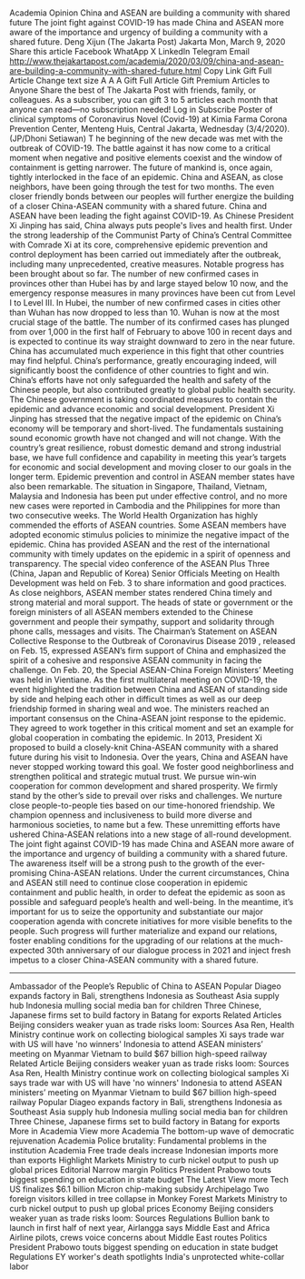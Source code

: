 # 

Academia
Opinion
China and ASEAN are building a community with shared future
The joint fight against COVID-19 has made China and ASEAN more aware of the importance and urgency of building a community with a shared future.
Deng Xijun
(The Jakarta Post)
Jakarta
Mon, March 9, 2020
Share this article
Facebook
WhatApp
X
LinkedIn
Telegram
Email
http://www.thejakartapost.com/academia/2020/03/09/china-and-asean-are-building-a-community-with-shared-future.html
Copy Link
Gift Full Article
Change text size
A
A
A
Gift Full Article
Gift Premium Articles
to Anyone
Share the best of The Jakarta Post with friends, family, or colleagues. As a subscriber, you can gift 3 to 5 articles each month that anyone can read—no subscription needed!
Log in
Subscribe
Poster of clinical symptoms of Coronavirus Novel (Covid-19) at Kimia Farma Corona Prevention Center, Menteng Huis, Central Jakarta, Wednesday (3/4/2020).  (JP/Dhoni Setiawan)
T
he beginning of the new decade was met with the outbreak of COVID-19. The battle against it has now come to a critical moment when negative and positive elements coexist and the window of containment is getting narrower. The future of mankind is, once again, tightly interlocked in the face of an epidemic.
China and ASEAN, as close neighbors, have been going through the test for two months. The even closer friendly bonds between our peoples will further energize the building of a closer China-ASEAN community with a shared future.
China and ASEAN have been leading the fight against COVID-19. As Chinese President Xi Jinping has said, China always puts people's lives and health first. Under the strong leadership of the Communist Party of China’s Central Committee with Comrade Xi at its core, comprehensive epidemic prevention and control deployment has been carried out immediately after the outbreak, including many unprecedented, creative measures.
Notable progress has been brought about so far. The number of new confirmed cases in provinces other than Hubei has by and large stayed below 10 now, and the emergency response measures in many provinces have been cut from Level I to Level III. In Hubei, the number of new confirmed cases in cities other than Wuhan has now dropped to less than 10.
Wuhan is now at the most crucial stage of the battle. The number of its confirmed cases has plunged from over 1,000 in the first half of February to above 100 in recent days and is expected to continue its way straight downward to zero in the near future.
China has accumulated much experience in this fight that other countries may find helpful. China’s performance, greatly encouraging indeed, will significantly boost the confidence of other countries to fight and win. China’s efforts have not only safeguarded the health and safety of the Chinese people, but also contributed greatly to global public health security.
The Chinese government is taking coordinated measures to contain the epidemic and advance economic and social development. President Xi Jinping has stressed that the negative impact of the epidemic on China’s economy will be temporary and short-lived. The fundamentals sustaining sound economic growth have not changed and will not change.
With the country’s great resilience, robust domestic demand and strong industrial base, we have full confidence and capability in meeting this year’s targets for economic and social development and moving closer to our goals in the longer term.
Epidemic prevention and control in ASEAN member states have also been remarkable. The situation in Singapore, Thailand, Vietnam, Malaysia and Indonesia has been put under effective control, and no more new cases were reported in Cambodia and the Philippines for more than two consecutive weeks.
The World Health Organization has highly commended the efforts of ASEAN countries. Some ASEAN members have adopted economic stimulus policies to minimize the negative impact of the epidemic.
China has provided ASEAN and the rest of the international community with timely updates on the epidemic in a spirit of openness and transparency. The special video conference of the ASEAN Plus Three (China, Japan and Republic of Korea) Senior Officials Meeting on Health Development was held on Feb. 3 to share information and good practices.&nbsp;&nbsp;&nbsp;
As close neighbors, ASEAN member states rendered China timely and strong material and moral support. The heads of state or government or the foreign ministers of all ASEAN members extended to the Chinese government and people their sympathy, support and solidarity through phone calls, messages and visits. The Chairman’s
Statement on ASEAN Collective Response to the Outbreak of Coronavirus Disease 2019
, released on Feb. 15, expressed ASEAN’s firm support of China and emphasized the spirit of a cohesive and responsive ASEAN community in facing the challenge.
On Feb. 20, the Special ASEAN-China Foreign Ministers’ Meeting was held in Vientiane. As the first multilateral meeting on COVID-19, the event highlighted the tradition between China and ASEAN of standing side by side and helping each other in difficult times as well as our deep friendship formed in sharing weal and woe. The ministers reached an important consensus on the China-ASEAN joint response to the epidemic. They agreed to work together in this critical moment and set an example for global cooperation in combating the epidemic.
In 2013, President Xi proposed to build a closely-knit China-ASEAN community with a shared future during his visit to Indonesia. Over the years, China and ASEAN have never stopped working toward this goal.
We foster good neighborliness and strengthen political and strategic mutual trust. We pursue win-win cooperation for common development and shared prosperity. We firmly stand by the other’s side to prevail over risks and challenges.
We nurture close people-to-people ties based on our time-honored friendship. We champion openness and inclusiveness to build more diverse and harmonious societies, to name but a few. These unremitting efforts have ushered China-ASEAN relations into a new stage of all-round development.
The joint fight against COVID-19 has made China and ASEAN more aware of the importance and urgency of building a community with a shared future. The awareness itself will be a strong push to the growth of the ever-promising China-ASEAN relations.
Under the current circumstances, China and ASEAN still need to continue close cooperation in epidemic containment and public health, in order to defeat the epidemic as soon as possible and safeguard people’s health and well-being. In the meantime, it’s important for us to seize the opportunity and substantiate our major cooperation agenda with concrete initiatives for more visible benefits to the people.
Such progress will further materialize and expand our relations, foster enabling conditions for the upgrading of our relations at the much-expected 30th anniversary of our dialogue process in 2021 and inject fresh impetus to a closer China-ASEAN community with a shared future.
***
Ambassador of the People’s Republic of China to ASEAN
Popular
Diageo expands factory in Bali, strengthens Indonesia as Southeast Asia supply hub
Indonesia mulling social media ban for children
Three Chinese, Japanese firms set to build factory in Batang for exports
Related Articles
Beijing considers weaker yuan as trade risks loom: Sources
Asa Ren, Health Ministry continue work on collecting biological samples
Xi says trade war with US will have 'no winners'
Indonesia to attend ASEAN ministers’ meeting on Myanmar
Vietnam to build $67 billion high-speed railway
Related Article
Beijing considers weaker yuan as trade risks loom: Sources
Asa Ren, Health Ministry continue work on collecting biological samples
Xi says trade war with US will have 'no winners'
Indonesia to attend ASEAN ministers’ meeting on Myanmar
Vietnam to build $67 billion high-speed railway
Popular
Diageo expands factory in Bali, strengthens Indonesia as Southeast Asia supply hub
Indonesia mulling social media ban for children
Three Chinese, Japanese firms set to build factory in Batang for exports
More in Academia
View more
Academia
The bottom-up wave of democratic rejuvenation
Academia
Police brutality: Fundamental problems in the institution
Academia
Free trade deals increase Indonesian imports more than exports
Highlight
Markets
Ministry to curb nickel output to push up global prices
Editorial
Narrow margin
Politics
President Prabowo touts biggest spending on education in state budget
The Latest
View more
Tech
US finalizes $6.1 billion Micron chip-making subsidy
Archipelago
Two foreign visitors killed in tree collapse in Monkey Forest
Markets
Ministry to curb nickel output to push up global prices
Economy
Beijing considers weaker yuan as trade risks loom: Sources
Regulations
Bullion bank to launch in first half of next year, Airlangga says
Middle East and Africa
Airline pilots, crews voice concerns about Middle East routes
Politics
President Prabowo touts biggest spending on education in state budget
Regulations
EY worker's death spotlights India's unprotected white-collar labor